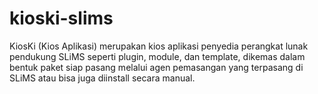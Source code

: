 # kioski-slims

KiosKi (Kios Aplikasi) merupakan kios aplikasi penyedia perangkat lunak pendukung SLiMS seperti plugin, module, dan template, dikemas dalam bentuk paket siap pasang melalui agen pemasangan yang terpasang di SLiMS atau bisa juga diinstall secara manual. 
